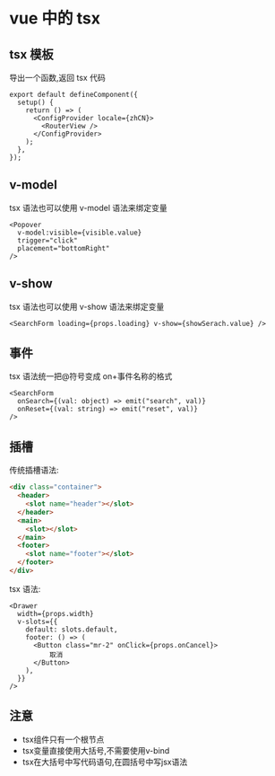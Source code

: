 # vue 中的 tsx

## tsx 模板

导出一个函数,返回 tsx 代码

```tsx
export default defineComponent({
  setup() {
    return () => (
      <ConfigProvider locale={zhCN}>
        <RouterView />
      </ConfigProvider>
    );
  },
});
```

## v-model

tsx 语法也可以使用 v-model 语法来绑定变量

```tsx
<Popover
  v-model:visible={visible.value}
  trigger="click"
  placement="bottomRight"
/>
```

## v-show

tsx 语法也可以使用 v-show 语法来绑定变量

```tsx
<SearchForm loading={props.loading} v-show={showSerach.value} />
```

## 事件

tsx 语法统一把@符号变成 on+事件名称的格式

```tsx
<SearchForm
  onSearch={(val: object) => emit("search", val)}
  onReset={(val: string) => emit("reset", val)}
/>
```

## 插槽

传统插槽语法:

```html
<div class="container">
  <header>
    <slot name="header"></slot>
  </header>
  <main>
    <slot></slot>
  </main>
  <footer>
    <slot name="footer"></slot>
  </footer>
</div>
```

tsx 语法:

```tsx
<Drawer
  width={props.width}
  v-slots={{
    default: slots.default,
    footer: () => (
      <Button class="mr-2" onClick={props.onCancel}>
          取消
      </Button>
    ),
  }}
/>
```

## 注意

* tsx组件只有一个根节点
* tsx变量直接使用大括号,不需要使用v-bind
* tsx在大括号中写代码语句,在圆括号中写jsx语法